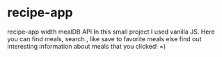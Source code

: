 # recipe-app
recipe-app width mealDB API
In this small project I used vanilla JS. Here you can find meals, search , like save to favorite meals else find out interesting information about meals that you clicked! =)
